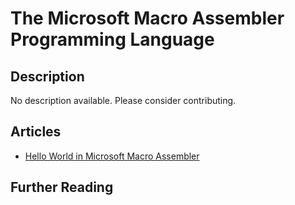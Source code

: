 # The Microsoft Macro Assembler Programming Language

## Description

No description available. Please consider contributing.

## Articles

- [Hello World in Microsoft Macro Assembler](https://sampleprograms.io/projects/hello-world/microsoft-macro-assembler)

## Further Reading